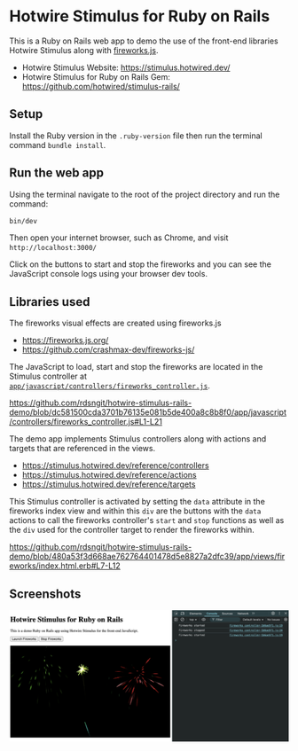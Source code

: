 # Hotwire Stimulus for Ruby on Rails

This is a Ruby on Rails web app to demo the use of the front-end libraries Hotwire Stimulus along with [fireworks.js](https://fireworks.js.org/).

- Hotwire Stimulus Website: https://stimulus.hotwired.dev/
- Hotwire Stimulus for Ruby on Rails Gem: https://github.com/hotwired/stimulus-rails/

## Setup

Install the Ruby version in the `.ruby-version` file then run the terminal command `bundle install`.

## Run the web app

Using the terminal navigate to the root of the project directory and run the command:

```sh
bin/dev
```

Then open your internet browser, such as Chrome, and visit `http://localhost:3000/`

Click on the buttons to start and stop the fireworks and you can see the JavaScript console logs using your browser dev tools.

## Libraries used

The fireworks visual effects are created using fireworks.js

- https://fireworks.js.org/
- https://github.com/crashmax-dev/fireworks-js/

The JavaScript to load, start and stop the fireworks are located in the Stimulus controller at [`app/javascript/controllers/fireworks_controller.js`](app/javascript/controllers/fireworks_controller.js).

https://github.com/rdsngit/hotwire-stimulus-rails-demo/blob/dc581500cda3701b76135e081b5de400a8c8b8f0/app/javascript/controllers/fireworks_controller.js#L1-L21

The demo app implements Stimulus controllers along with actions and targets that are referenced in the views.

- https://stimulus.hotwired.dev/reference/controllers
- https://stimulus.hotwired.dev/reference/actions
- https://stimulus.hotwired.dev/reference/targets

This Stimulus controller is activated by setting the `data` attribute in the fireworks index view and within this `div` are the buttons with the `data` actions to call the fireworks controller's `start` and `stop` functions as well as the `div` used for the controller target to render the fireworks within.

https://github.com/rdsngit/hotwire-stimulus-rails-demo/blob/480a53f3d668ae762764401478d5e8827a2dfc39/app/views/fireworks/index.html.erb#L7-L12

## Screenshots

![Hotwire Stimulus with Fireworks.js](/screenshots/screenshot-hotwire-stimulus-with-fireworks-js.png)
